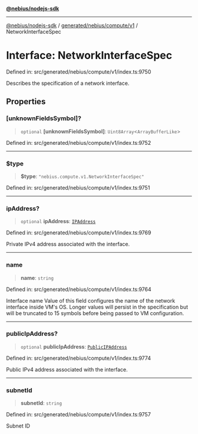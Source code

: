 [**@nebius/nodejs-sdk**](../../../../../README.md)

---

[@nebius/nodejs-sdk](../../../../../README.md) / [generated/nebius/compute/v1](../README.md) / NetworkInterfaceSpec

# Interface: NetworkInterfaceSpec

Defined in: src/generated/nebius/compute/v1/index.ts:9750

Describes the specification of a network interface.

## Properties

### \[unknownFieldsSymbol\]?

> `optional` **\[unknownFieldsSymbol\]**: `Uint8Array`\<`ArrayBufferLike`\>

Defined in: src/generated/nebius/compute/v1/index.ts:9752

---

### $type

> **$type**: `"nebius.compute.v1.NetworkInterfaceSpec"`

Defined in: src/generated/nebius/compute/v1/index.ts:9751

---

### ipAddress?

> `optional` **ipAddress**: [`IPAddress`](IPAddress.md)

Defined in: src/generated/nebius/compute/v1/index.ts:9769

Private IPv4 address associated with the interface.

---

### name

> **name**: `string`

Defined in: src/generated/nebius/compute/v1/index.ts:9764

Interface name
Value of this field configures the name of the network interface inside VM's OS.
Longer values will persist in the specification but will be truncated to 15 symbols before being passed to VM configuration.

---

### publicIpAddress?

> `optional` **publicIpAddress**: [`PublicIPAddress`](PublicIPAddress.md)

Defined in: src/generated/nebius/compute/v1/index.ts:9774

Public IPv4 address associated with the interface.

---

### subnetId

> **subnetId**: `string`

Defined in: src/generated/nebius/compute/v1/index.ts:9757

Subnet ID

